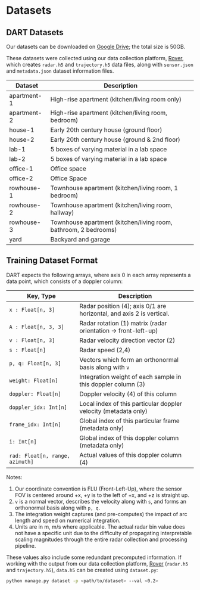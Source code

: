 # Datasets

## DART Datasets

Our datasets can be downloaded on [Google Drive](https://drive.google.com/drive/folders/1qQevEA1HEqn0aE0R7GFG5ePQRTLksiRM?usp=sharing); the total size is 50GB.

These datasets were collected using our data collection platform, [Rover](https://github.com/thetianshuhuang/rover), which creates `radar.h5` and `trajectory.h5` data files, along with `sensor.json` and `metadata.json` dataset information files.

| Dataset      | Description |
|------------- | ----------- |
| apartment-1  | High-rise apartment (kitchen/living room only)
| apartment-2  | High-rise apartment (kitchen/living room, bedroom) |
| house-1      | Early 20th century house (ground floor) |
| house-2      | Early 20th century house (ground & 2nd floor) |
| lab-1        | 5 boxes of varying material in a lab space |
| lab-2        | 5 boxes of varying material in a lab space |
| office-1     | Office space |
| office-2     | Office Space |
| rowhouse-1   | Townhouse apartment (kitchen/living room, 1 bedroom) |
| rowhouse-2   | Townhouse apartment (kitchen/living room, hallway) |
| rowhouse-3   | Townhouse apartment (kitchen/living room, bathroom, 2 bedrooms) |
| yard         | Backyard and garage |

## Training Dataset Format

DART expects the following arrays, where axis 0 in each array represents a data point, which consists of a doppler column:

| Key, Type | Description |
| --- | ----------- |
| `x : Float[n, 3]` | Radar position (4); axis 0/1 are horizontal, and axis 2 is vertical. |
| `A : Float[n, 3, 3]` | Radar rotation (1) matrix (radar orientation -> front-left-up) |
| `v : Float[n, 3]` | Radar velocity direction vector (2) |
| `s : Float[n]` | Radar speed (2,4) |
| `p, q: Float[n, 3]` | Vectors which form an orthonormal basis along with `v` |
| `weight: Float[n]` | Integration weight of each sample in this doppler column (3) |
| `doppler: Float[n]` | Doppler velocity (4) of this column |
| `doppler_idx: Int[n]` | Local index of this particular doppler velocity (metadata only) |
| `frame_idx: Int[n]` | Global index of this particular frame (metadata only) |
| `i: Int[n]` | Global index of this doppler column (metadata only) |
| `rad: Float[n, range, azimuth]` | Actual values of this doppler column (4) |

Notes:
1. Our coordinate convention is FLU (Front-Left-Up), where the sensor FOV is centered around +x, +y is to the left of +x, and +z is straight up.
2. `v` is a normal vector, describes the velocity along with `s`, and forms an orthonormal basis along with `p, q`.
3. The integration weight captures (and pre-computes) the impact of arc length and speed on numerical integration.
4. Units are in m, m/s where applicable. The actual radar bin value does not have a specific unit due to the difficulty of propagating interpretable scaling magnitudes through the entire radar collection and processing pipeline.

These values also include some redundant precomputed information. If working with the output from our data collection platform, [Rover](https://github.com/thetianshuhuang/rover) (`radar.h5` and `trajectory.h5`), `data.h5` can be created using `dataset.py`:
```sh
python manage.py dataset -p <path/to/dataset> --val <0.2>
```